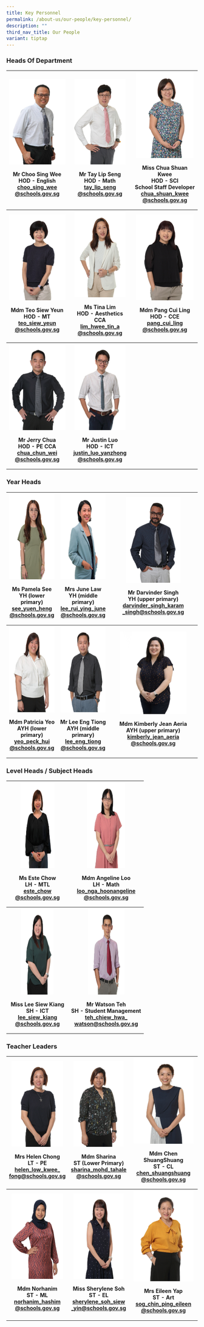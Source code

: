 ```yaml
---
title: Key Personnel
permalink: /about-us/our-people/key-personnel/
description: ""
third_nav_title: Our People
variant: tiptap
---
```

<h3>Heads Of Department</h3>
<table style="minWidth: 75px">
<colgroup>
<col>
<col>
<col>
</colgroup>
<tbody>
<tr>
<th rowspan="1" colspan="1">
<div class="isomer-image-wrapper">
<img style="width: 100%" height="225" width="175" alt="Mr_Choo_Sing_Wee_3.jpg" src="/images/Our%20People/Key%20Personnel%20/Mr_Choo_Sing_Wee_4.jpg">
</div>
<p><strong>Mr Choo Sing Wee <br>HOD - English <br><a href="mailto:choo_sing_wee@schools.gov.sg" rel="noopener noreferrer nofollow" target="_blank">choo_sing_wee<br>@schools.gov.sg </a><br></strong>
</p>
</th>
<th rowspan="1" colspan="1">
<div class="isomer-image-wrapper">
<img style="width: 87%;" height="225" width="175" alt="Mr_Tay_Lip_Seng_optimisedforweb.jpg" src="/images/mr%20tay%20lip%20seng.JPG">
</div>
<p><strong>Mr Tay Lip Seng <br>HOD - Math <br></strong><a href="mailto:tay_lip_seng@schools.gov.sg" rel="noopener noreferrer nofollow" target="_blank">tay_lip_seng<br>@schools.gov.sg</a>  <strong><br></strong>
</p>
</th>
<th rowspan="1" colspan="1">
<div class="isomer-image-wrapper">
<img style="width: 95%;" height="225" width="175" alt="IMG_9053.JPG" src="/images/miss%20chua%20shuan%20kwee.JPG">
</div>
<p><strong>Miss Chua Shuan Kwee<br>HOD - SCI</strong>
<br>School Staff Developer<strong><br></strong><a href="mailto:chua_shuan_kwee@schools.gov.sg" rel="noopener noreferrer nofollow" target="_blank">chua_shuan_kwee<br>@schools.gov.sg</a>
</p>
</th>
</tr>
<tr>
<th rowspan="1" colspan="1">
<div class="isomer-image-wrapper">
<img style="width: 100%" height="225" width="175" alt="tn.Mdm_Teo_Siew_Yeun_optimisedforweb.jpg.mid.jpg" src="/images/mdm%20teo%20siew%20yeun.JPG">
</div>
<p>Mdm Teo Siew Yeun
<br>HOD - MT
<br><a href="mailto:teo_siew_yeun@schools.gov.sg" rel="noopener noreferrer nofollow" target="_blank">teo_siew_yeun<br>@schools.gov.sg</a> 
<br>
</p>
</th>
<th rowspan="1" colspan="1">
<div class="isomer-image-wrapper">
<img style="width: 87%;" height="225" width="175" alt="Mdm_Lim_Hwee_Tin_optimisedforweb.jpg" src="/images/mdm%20lim%20hwee%20tin%20tina.JPG">
</div>
<p>Ms Tina Lim
<br>HOD - Aesthetics CCA
<br><a href="mailto:lim_hwee_tin_a@schools.gov.sg" rel="noopener noreferrer nofollow" target="_blank">lim_hwee_tin_a<br>@schools.gov.sg</a> 
<br>
</p>
</th>
<th rowspan="1" colspan="1">
<div class="isomer-image-wrapper">
<img style="width: 95%;" height="225" width="175" alt="Miss_wong_Pau_Hui_optimisedforweb.jpg" src="/images/mrs%20ong-pang%20cui%20ling.JPG">
</div>
<p>Mdm Pang Cui Ling
<br>HOD - CCE
<br><a href="mailto:pang_cui_ling@schools.gov.sg" rel="noopener noreferrer nofollow" target="_blank">pang_cui_ling<br>@schools.gov.sg</a> 
<br>
</p>
</th>
</tr>
<tr>
<th rowspan="1" colspan="1">
<div class="isomer-image-wrapper">
<img style="width: 100%" height="225" width="175" alt="Mr Jerry Chua_optimisedforweb.jpg" src="/images/mr%20jerry%20chua%20chun%20wei.JPG">
</div>
<p>Mr Jerry Chua
<br>HOD - PE CCA
<br><a href="mailto:chua_chun_wei@schools.gov.sg" rel="noopener noreferrer nofollow" target="_blank">chua_chun_wei<br>@schools.gov.sg</a> 
<br>
</p>
</th>
<th rowspan="1" colspan="1">
<div class="isomer-image-wrapper">
<img style="width: 87%;" height="225" width="175" alt="Mr Justin Luo Yanzhong_optimisedforweb.jpg" src="/images/mr%20justin%20luo%20yanzhong.JPG">
</div>
<p>Mr Justin Luo
<br>HOD - ICT
<br><a href="mailto:justin_luo_yanzhong@schools.gov.sg" rel="noopener noreferrer nofollow" target="_blank">justin_luo_yanzhong<br>@schools.gov.sg</a> 
<br>
</p>
</th>
<th rowspan="1" colspan="1">
<p></p>
</th>
</tr>
</tbody>
</table>
<h3>Year Heads</h3>
<table style="minWidth: 75px">
<colgroup>
<col>
<col>
<col>
</colgroup>
<tbody>
<tr>
<th rowspan="1" colspan="1">
<div class="isomer-image-wrapper">
<img style="width: 100%;" height="225" width="175" alt="Miss Pamela See cropped.jpg" src="/images/ms%20pamela%20see%20yuen%20heng%20(1).JPG">
</div>
<p>Ms Pamela See
<br>YH (lower primary)
<br><a href="mailto:see_yuen_heng@schools.gov.sg" rel="noopener noreferrer nofollow" target="_blank">see_yuen_heng<br>@schools.gov.sg</a>
</p>
</th>
<th rowspan="1" colspan="1">
<div class="isomer-image-wrapper">
<img style="width: 97%;" height="225" width="175" alt="Ms_Lee_Rui_Ying_June.jpg" src="/images/Ms_Lee_Rui_Ying_June.jpg">
</div>
<p>Mrs June Law
<br>YH (middle primary)
<br><a href="mailto:lee_rui_ying_june@schools.gov.sg" rel="noopener noreferrer nofollow" target="_blank">lee_rui_ying_june<br>@schools.gov.sg</a> 
<br>
</p>
</th>
<th rowspan="1" colspan="1">
<div class="isomer-image-wrapper">
<img style="width: 65%;" height="225" width="175" alt="MR DARVINDER EDITER FINAL.jpg" src="/images/mr%20darvinder%20singh%20so%20k%20singh.JPG">
</div>
<p>Mr Darvinder Singh
<br>YH (upper primary)
<br><a href="mailto:darvinder_singh_karam_singh@schools.gov.sg" rel="noopener noreferrer nofollow" target="_blank">darvinder_singh_karam<br>_singh@schools.gov.sg</a> 
<br>
</p>
</th>
</tr>
<tr>
<th rowspan="1" colspan="1">
<div class="isomer-image-wrapper">
<img style="width: 100%" height="225" width="175" alt="pat.jpg" src="/images/mdm%20yeo%20peck%20hui%20patricia.JPG">
</div>
<p>Mdm Patricia Yeo
<br>AYH (lower primary)
<br><a href="mailto:yeo_peck_hui@schools.gov.sg" rel="noopener noreferrer nofollow" target="_blank">yeo_peck_hui<br>@schools.gov.sg</a> 
<br>
</p>
</th>
<th rowspan="1" colspan="1">
<div class="isomer-image-wrapper">
<img style="width: 97%;" height="225" width="175" alt="Lee Eng Tiong_optimisedforweb.jpg" src="/images/mr%20lee%20eng%20tiong.JPG">
</div>
<p>Mr Lee Eng Tiong
<br>AYH (middle primary)
<br><a href="mailto:lee_eng_tiong@schools.gov.sg" rel="noopener noreferrer nofollow" target="_blank">lee_eng_tiong<br>@schools.gov.sg</a> 
<br>
</p>
</th>
<th rowspan="1" colspan="1">
<div class="isomer-image-wrapper">
<img style="width: 80%;" height="auto" width="100%" alt="" src="/images/Our People/Key Personnel /Kimberly_final.jpg">
</div>
<p>Mdm Kimberly Jean Aeria
<br>AYH (upper primary) <a href="mailto:kimberly_jean_aeria@schools.gov.sg" rel="noopener noreferrer nofollow" target="_blank">kimberly_jean_aeria</a>
<br><a href="mailto:kimberly_jean_aeria@schools.gov.sg" rel="noopener noreferrer nofollow" target="_blank">@schools.gov.sg</a>
</p>
</th>
</tr>
</tbody>
</table>
<h3></h3>
<h3>Level Heads / Subject Heads</h3>
<table style="minWidth: 50px">
<colgroup>
<col>
<col>
</colgroup>
<tbody>
<tr>
<th rowspan="1" colspan="1">
<div class="isomer-image-wrapper">
<img style="width: 60%;" height="225" width="175" alt="Ms_Este_Chow.jpg" src="/images/Our%20People/Key%20Personnel%20/Ms_Este_Chow.jpg">
</div>
<p>Ms Este Chow
<br>LH - MTL
<br><a href="mailto:este_chow@schools.gov.sg" rel="noopener noreferrer nofollow" target="_blank">este_chow<br>@schools.gov.sg</a>
</p>
</th>
<th rowspan="1" colspan="1">
<div class="isomer-image-wrapper">
<img style="width: 54%;" height="225" width="175" src="/images/mdm%20angeline%20loo%20nga%20hoon.JPG">
</div>
<p>Mdm Angeline Loo
<br>LH - Math
<br><a href="mailto:loo_nga_hoonangeline@schools.gov.sg" rel="noopener noreferrer nofollow" target="_blank">loo_nga_hoonangeline<br>@schools.gov.sg</a>
</p>
</th>
</tr>
<tr>
<th rowspan="1" colspan="1">
<div class="isomer-image-wrapper">
<img style="width: 57%;" height="225" width="175" alt="Miss_Lee_siew_Kiang_optimisedforweb.jpg" src="/images/miss%20lee%20siew%20kiang.JPG">
</div>
<p>Miss Lee Siew Kiang
<br>SH - ICT
<br><a href="mailto:lee_siew_kiang@schools.gov.sg" rel="noopener noreferrer nofollow" target="_blank">lee_siew_kiang<br>@schools.gov.sg</a>
</p>
</th>
<th rowspan="1" colspan="1">
<div class="isomer-image-wrapper">
<img style="width: 52%;" height="225" width="175" alt="Mr Watson Tay cropped.jpg" src="/images/mr%20watson%20teh%20chiew%20hwa.JPG">
</div>
<p>Mr Watson Teh
<br>SH - Student Management
<br><a href="mailto:teh_chiew_hwa_watson@schools.gov.sg" rel="noopener noreferrer nofollow" target="_blank">teh_chiew_hwa_<br>watson@schools.gov.sg</a>
</p>
</th>
</tr>
</tbody>
</table>
<h3>Teacher Leaders</h3>
<table style="minWidth: 75px">
<colgroup>
<col>
<col>
<col>
</colgroup>
<tbody>
<tr>
<th rowspan="1" colspan="1">
<div class="isomer-image-wrapper">
<img style="width: 90%;" height="225" width="175" alt="Mrs Helen Chong.jpg" src="/images/mrs%20helen%20chong-low.JPG">
</div>
<p>Mrs Helen Chong
<br>LT - PE
<br><a href="mailto:helen_low_kwee_fong@schools.gov.sg" rel="noopener noreferrer nofollow" target="_blank">helen_low_kwee_</a>
<br><a href="mailto:helen_low_kwee_fong@schools.gov.sg" rel="noopener noreferrer nofollow" target="_blank">fong@schools.gov.sg</a>
</p>
<p></p>
</th>
<th rowspan="1" colspan="1">
<div class="isomer-image-wrapper">
<img style="width: 90%;" height="225" width="175" alt="Mdm_Sharina" src="/images/Our%20People/Key%20Personnel%20/Mdm_Sharina_Bte_Mohamed_Tahale.JPG">
</div>
<p>Mdm Sharina
<br>ST (Lower Primary)
<br><a href="mailto:sharina_mohd_tahale@schools.gov.sg>;" rel="noopener noreferrer nofollow" target="_blank">sharina_mohd_tahale<br>@schools.gov.sg</a>
</p>
</th>
<th rowspan="1" colspan="1">
<div class="isomer-image-wrapper">
<img style="width: 95%;" height="225" width="175" alt="tn.Mdm_Chen_ShuangShuang_optimisedforweb.jpg.mid.jpg" src="/images/mdm%20chen%20shuangshuang.JPG">
</div>
<p>Mdm Chen ShuangShuang
<br>ST - CL
<br><a href="mailto:chen_shuangshuang@schools.gov.sg" rel="noopener noreferrer nofollow" target="_blank">chen_shuangshuang<br>@schools.gov.sg</a> 
<br>
</p>
</th>
</tr>
<tr>
<th rowspan="1" colspan="1">
<div class="isomer-image-wrapper">
<img style="width: 90%;" height="225" width="175" alt="MdmHanim.jpeg" src="/images/mdm%20norhanim%20bte%20hashim.JPG">
</div>
<p>Mdm Norhanim
<br>ST - ML
<br><a href="mailto:norhanim_hashim@schools.gov.sg" rel="noopener noreferrer nofollow" target="_blank">norhanim_hashim<br>@schools.gov.sg</a> 
<br>
</p>
</th>
<th rowspan="1" colspan="1">
<div class="isomer-image-wrapper">
<img style="width: 90%;" height="225" width="175" alt="Sherylene Soh siew yin.jpg" src="/images/miss%20sherylene%20soh%20siew%20yin.JPG">
</div>
<p>Miss Sherylene Soh
<br>ST - EL
<br><a href="mailto:sherylene_soh_siew_yin@schools.gov.sg" rel="noopener noreferrer nofollow" target="_blank">sherylene_soh_siew<br>_yin@schools.gov.sg</a>
</p>
</th>
<th rowspan="1" colspan="1">
<div class="isomer-image-wrapper">
<img style="width: 95%;" height="auto" width="100%" alt="" src="/images/mrs eileen yap-soh chin ping.JPG">
</div>
<p>Mrs Eileen Yap
<br>ST - Art
<br><a href="mailto:chen_shuangshuang@schools.gov.sg" rel="noopener noreferrer nofollow" target="_blank">sog_chin_ping_eileen</a>
<br><a href="mailto:chen_shuangshuang@schools.gov.sg" rel="noopener noreferrer nofollow" target="_blank">@schools.gov.sg</a>
</p>
</th>
</tr>
</tbody>
</table>
<p></p>